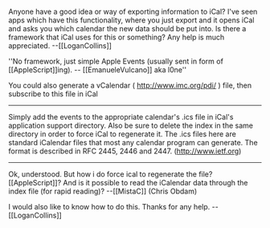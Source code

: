 Anyone have a good idea or way of exporting information to iCal? I've seen apps which have this functionality, where you just export and it opens iCal and asks you which calendar the new data should be put into. Is there a framework that iCal uses for this or something? Any help is much appreciated. --[[LoganCollins]]

''No framework, just simple Apple Events (usually sent in form of [[AppleScript]]<nowiki/>ing). -- [[EmanueleVulcano]] aka l0ne''

You could also generate a vCalendar ( http://www.imc.org/pdi/ ) file, then subscribe to this file in iCal

----
Simply add the events to the appropriate calendar's .ics file in iCal's application support directory. Also be sure to delete the index in the same directory in order to force iCal to regenerate it.
The .ics files here are standard iCalendar files that most any calendar program can generate. The format is described in RFC 2445, 2446 and 2447. (http://www.ietf.org)

----
Ok, understood. But how i do force ical to regenerate the file? [[AppleScript]]? And is it possible to read the iCalendar data through the index file (for rapid reading)? --[[MistaC]] (Chris Obdam)

I would also like to know how to do this. Thanks for any help. --[[LoganCollins]]